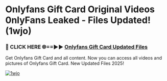 # Onlyfans Gift Card Original Videos 0nlyFans Leaked - Files Updated! (1wjo)

<h3>🔴 CLICK HERE 🌐==►► <a href="https://tinyurl.com/4seja8ks" rel="nofollow">Onlyfans Gift Card Updated Files</a></h3>

Get Onlyfans Gift Card and all content. Now you can access all videos and pictures of Onlyfans Gift Card. New Updated Files 2025!

[![1wjo](https://i.imgur.com/EWjZXRe.gif)](https://tinyurl.com/4seja8ks)
